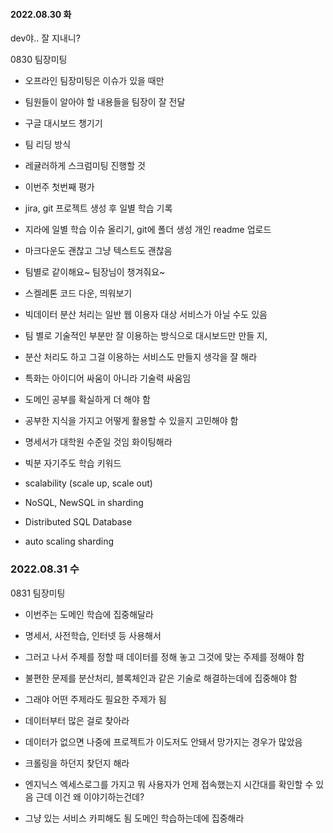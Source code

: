 #### 2022.08.30 화

dev야.. 잘 지내니?

0830 팀장미팅

- 오프라인 팀장미팅은 이슈가 있을 때만

- 팀원들이 알아야 할 내용들을 팀장이 잘 전달

- 구글 대시보드 챙기기

- 팀 리딩 방식

- 레귤러하게 스크럼미팅 진행할 것

- 이번주 첫번째 평가

- jira, git 프로젝트 생성 후 일별 학습 기록

- 지라에 일별 학습 이슈 올리기, git에 폴더 생성 개인 readme 업로드

- 마크다운도 괜찮고 그냥 텍스트도 괜찮음

- 팀별로 같이해요~ 팀장님이 챙겨줘요~

- 스켈레톤 코드 다운, 띄워보기

- 빅데이터 분산 처리는 일반 웹 이용자 대상 서비스가 아닐 수도 있음

- 팀 별로 기술적인 부분만 잘 이용하는 방식으로 대시보드만 만들 지,

- 분산 처리도 하고 그걸 이용하는 서비스도 만들지 생각을 잘 해라

- 특화는 아이디어 싸움이 아니라 기술력 싸움임

- 도메인 공부를 확실하게 더 해야 함

- 공부한 지식을 가지고 어떻게 활용할 수 있을지 고민해야 함

- 명세서가 대학원 수준일 것임 화이팅해라

- 빅분 자기주도 학습 키워드

- scalability
  (scale up, scale out)

- NoSQL, NewSQL in sharding

- Distributed SQL Database

- auto scaling sharding



### 2022.08.31 수

0831 팀장미팅

- 이번주는 도메인 학습에 집중해달라

- 명세서, 사전학습, 인터넷 등 사용해서

- 그러고 나서 주제를 정할 때 데이터를 정해 놓고 그것에 맞는 주제를 정해야 함

- 불편한 문제를 분산처리, 블록체인과 같은 기술로 해결하는데에 집중해야 함

- 그래야 어떤 주제라도 필요한 주제가 됨

- 데이터부터 많은 걸로 찾아라

- 데이터가 없으면 나중에 프로젝트가 이도저도 안돼서 망가지는 경우가 많았음

- 크롤링을 하던지 찾던지 해라

- 엔지닉스 엑세스로그를 가지고 뭐 사용자가 언제 접속했는지 시간대를 확인할 수 있음 근데 이건 왜 이야기하는건데?

- 그냥 있는 서비스 카피해도 됨 도메인 학습하는데에 집중해라

